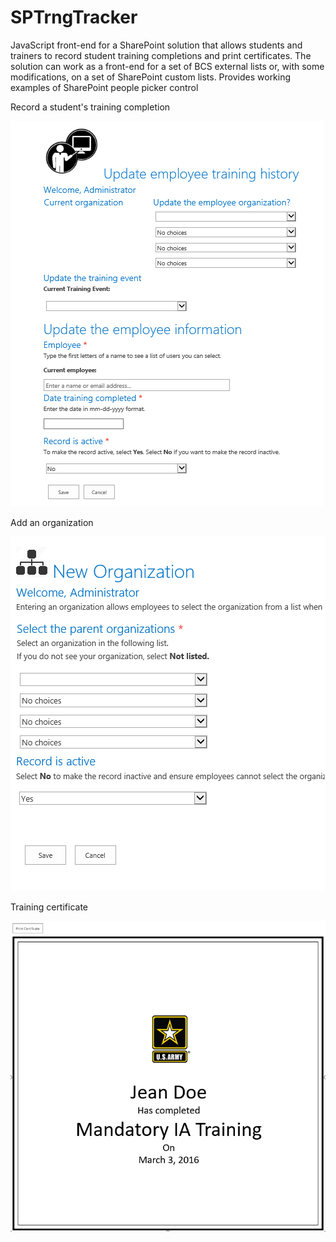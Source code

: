 # SPTrngTracker
JavaScript front-end for a SharePoint solution that allows students and trainers to record student training completions and print certificates. The solution can work as a front-end for a set of BCS external lists or, with some modifications, on a set of SharePoint custom lists. Provides working examples of SharePoint people picker control

Record a student's training completion

<kbd>
<img src="https://github.com/BeckyLash/SPTrngTracker/blob/master/img/registerstudent.PNG">
</kbd>

Add an organization

<kbd>
<img src="https://github.com/BeckyLash/SPTrngTracker/blob/master/img/updateorganization.PNG">
</kbd>

Training certificate

<kbd>
<img src="https://github.com/BeckyLash/SPTrngTracker/blob/master/img/trainingcertificate.png">
</kbd>

